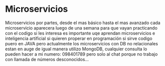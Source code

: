 # Microservicios

Microservicios por partes, desde el mas básico hasta el mas avanzado
cada microservicio aparecera luego de una semana para que vayan practicando con el codigo si les interesa
es importante uqe aprendan microservicios e inteligencia artificial si quieren properar en programación
si sirve codigo puero en JAVA pero actualmente los microservicios con DB no relacionales estan en auge
de igual manera utilizo MongoDB, cualquier consulta lo pueden hacer a mi numero: 098401789 pero solo
al chat porque no trabajo con llamada de números desconocidos...
